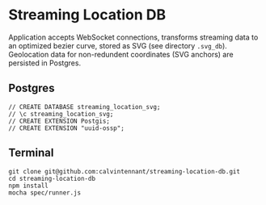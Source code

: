 Streaming Location DB
=====================

Application accepts WebSocket connections, transforms streaming data to an
optimized bezier curve, stored as SVG (see directory `.svg_db`). Geolocation
data for non-redundent coordinates (SVG anchors) are persisted in Postgres.

Postgres
--------
```
// CREATE DATABASE streaming_location_svg;
// \c streaming_location_svg;
// CREATE EXTENSION Postgis;
// CREATE EXTENSION "uuid-ossp";
```

Terminal
--------
```
git clone git@github.com:calvintennant/streaming-location-db.git
cd streaming-location-db
npm install
mocha spec/runner.js
```

